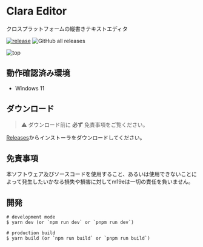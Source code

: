 # Clara Editor

クロスプラットフォームの縦書きテキストエディタ

[![release](https://github.com/m19e/clara-editor/actions/workflows/release.yml/badge.svg)](https://github.com/m19e/clara-editor/actions/workflows/release.yml)
![GitHub all releases](https://img.shields.io/github/downloads/m19e/clara-editor/total)

![top](https://github.com/m19e/clara-editor/assets/49052459/37499fce-2c47-4db2-8fb4-bb02ec212bf3)

## 動作確認済み環境

- Windows 11

## ダウンロード

> ⚠️ ダウンロード前に **必ず** 免責事項をご覧ください。

[Releases](https://github.com/m19e/clara-editor/releases/latest)からインストーラをダウンロードしてください。

## 免責事項

本ソフトウェア及びソースコードを使用すること、あるいは使用できないことによって発生したいかなる損失や損害に対してm19eは一切の責任を負いません。

## 開発

```
# development mode
$ yarn dev (or `npm run dev` or `pnpm run dev`)

# production build
$ yarn build (or `npm run build` or `pnpm run build`)
```
